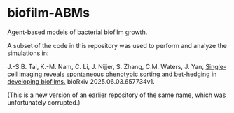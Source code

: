# biofilm-ABMs
Agent-based models of bacterial biofilm growth.

A subset of the code in this repository was used to perform and analyze the simulations in:

J.-S.B. Tai, K.-M. Nam, C. Li, J. Nijjer, S. Zhang, C.M. Waters, J. Yan, [Single-cell imaging reveals spontaneous phenotypic sorting and bet-hedging in developing biofilms.](https://www.biorxiv.org/content/10.1101/2025.06.03.657734v1) bioRxiv 2025.06.03.657734v1.

(This is a new version of an earlier repository of the same name, which was unfortunately corrupted.)
